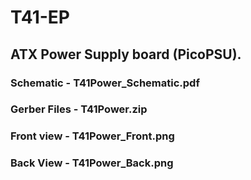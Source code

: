 # T41-EP

## ATX Power Supply board (PicoPSU).

### Schematic - T41Power_Schematic.pdf
### Gerber Files - T41Power.zip
### Front view - T41Power_Front.png
### Back View - T41Power_Back.png

